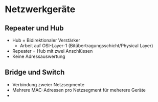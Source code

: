 # Netzwerkgeräte

## Repeater und Hub
- Hub = Bidirektionaler Verstärker
  - Arbeit auf OSI-Layer-1 (Bitübertragungsschicht/Physical Layer)
- Repeater = Hub mit zwei Anschlüssen
- Keine Adressauswertung

## Bridge und Switch
- Verbindung zweier Netzsegmente
- Mehrere MAC-Adressen pro Netzsegment für meherere Geräte
- 
